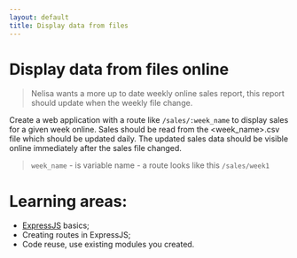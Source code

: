 ```yaml
---
layout: default
title: Display data from files
---
```


# Display data from files online

> Nelisa wants a more up to date weekly online sales report, this report should update when the weekly file change.

Create a web application with a route like `/sales/:week_name` to display sales for a given week online. Sales should be read from the <week_name>.csv file which should be updated daily. The updated sales data should be visible online immediately after the sales file changed.

> `week_name` - is variable name - a route looks like this `/sales/week1`

# Learning areas:

* [ExpressJS](http://expressjs.com/) basics;
* Creating routes in ExpressJS;
* Code reuse, use existing modules you created.

